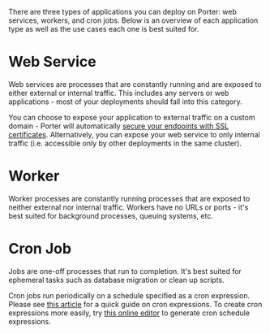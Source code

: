 There are three types of applications you can deploy on Porter: web services, workers, and cron jobs. Below is an overview of each application type as well as the use cases each one is best suited for.

# Web Service

Web services are processes that are constantly running and are exposed to either external or internal traffic. This includes any servers or web applications - most of your deployments should fall into this category.

You can choose to expose your application to external traffic on a custom domain - Porter will automatically [secure your endpoints with SSL certificates](https://dash.readme.com/project/porter-dev/v1.0/docs/https-and-custom-domains). Alternatively, you can expose your web service to only internal traffic (i.e. accessible only by other deployments in the same cluster). 

# Worker

Worker processes are constantly running processes that are exposed to neither external nor internal traffic. Workers have no URLs or ports - it's best suited for background processes, queuing systems, etc.

# Cron Job

Jobs are one-off processes that run to completion. It's best suited for ephemeral tasks such as database migration or clean up scripts.

Cron jobs run periodically on a schedule specified as a cron expression. Please see [this article](https://en.wikipedia.org/wiki/Cron#Overview) for a quick guide on cron expressions. To create cron expressions more easily, try [this online editor](https://crontab.guru/) to generate cron schedule expressions.